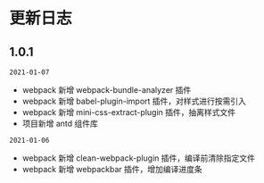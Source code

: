 # 更新日志

## 1.0.1

`2021-01-07`

- webpack 新增 webpack-bundle-analyzer 插件
- webpack 新增 babel-plugin-import 插件，对样式进行按需引入
- webpack 新增 mini-css-extract-plugin 插件，抽离样式文件
- 项目新增 antd 组件库

`2021-01-06`

- webpack 新增 clean-webpack-plugin 插件，编译前清除指定文件
- webpack 新增 webpackbar 插件，增加编译进度条
